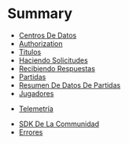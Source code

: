 # Summary

* [Centros De Datos](datacenters.md)
* [Authorization](authorization.md)
* [Titulos](titles.md)
* [Haciendo Solicitudes](requests.md)
* [Recibiendo Respuestas](responses.md)
* [Partidas](matches.md)
* [Resumen De Datos De Partidas](matchesJSON.md)
* [Jugadores](players.md)
<!-- * [Muestras](samples.md) -->
* [Telemetría](telemetry.md)
<!-- * [Equipos (Disponibles Pronto!)](teams.md) -->
<!-- * [Enlaces (Disponibles Pronto!)](links.md) -->
* [SDK De La Communidad](sdks.md)
* [Errores](errors.md)
